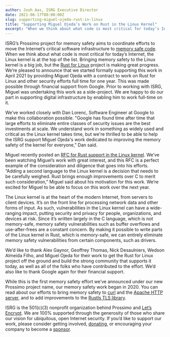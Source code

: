 ```yaml
---
author: Josh Aas, ISRG Executive Director
date: 2021-06-17T00:00:00Z
slug: supporting-miguel-ojeda-rust-in-linux
title: "Supporting Miguel Ojeda’s Work on Rust in the Linux Kernel"
excerpt: "When we think about what code is most critical for today’s Internet, the Linux kernel is at the top of the list."
---
```


ISRG’s Prossimo project for memory safety aims to coordinate efforts to move the Internet’s critical software infrastructure to [memory safe code](https://www.memorysafety.org/docs/memory-safety/). When we think about what code is most critical for today’s Internet, the Linux kernel is at the top of the list. Bringing memory safety to the Linux kernel is a big job, but the [Rust for Linux](https://github.com/Rust-for-Linux/) project is making great progress. We’re pleased to announce that we started formally supporting this work in April 2021 by providing Miguel Ojeda with a contract to work on Rust for Linux and other security efforts full time for one year. This was made possible through financial support from Google. Prior to working with ISRG, Miguel was undertaking this work as a side-project. We are happy to do our part in supporting digital infrastructure by enabling him to work full-time on it.

We’ve worked closely with Dan Lorenc, Software Engineer at Google to make this collaboration possible. "Google has found time after time that large efforts to eliminate entire classes of security issues are the best investments at scale. We understand work in something as widely used and critical as the Linux kernel takes time, but we're thrilled to be able to help the ISRG support Miguel Ojeda's work dedicated to improving the memory safety of the kernel for everyone," Dan said.

Miguel recently posted an [RFC for Rust support in the Linux kernel](https://lkml.org/lkml/2021/4/14/1023). We’ve been watching Miguel’s work with great interest, and this RFC is a perfect example of the consideration and diligence that goes into his efforts. “Adding a second language to the Linux kernel is a decision that needs to be carefully weighed. Rust brings enough improvements over C to merit such consideration,” Miguel said about his motivation for this work. We’re excited for Miguel to be able to focus on this work over the next year.

The Linux kernel is at the heart of the modern Internet, from servers to client devices. It’s on the front line for processing network data and other forms of input. As such, vulnerabilities in the Linux kernel can have a wide-ranging impact, putting security and privacy for people, organizations, and devices at risk. Since it’s written largely in the C language, which is not memory-safe, memory safety vulnerabilities such as buffer overflows and use-after-frees are a constant concern. By making it possible to write parts of the Linux kernel in Rust, which is memory-safe, we can entirely eliminate memory safety vulnerabilities from certain components, such as drivers.

We’d like to thank Alex Gaynor, Geoffrey Thomas, Nick Desaulniers, Wedson Almeida Filho, and Miguel Ojeda for their work to get the Rust for Linux project off the ground and build the strong community that supports it today, as well as all of the folks who have contributed to the effort. We’d also like to thank Google again for their financial support.

While this is the first memory safety effort we’ve announced under our new Prossimo project name, our memory safety work began in 2020. You can read about our efforts to bring memory safety to [curl](https://www.memorysafety.org/post/memory-safe-curl/) and the [Apache HTTP server](https://www.memorysafety.org/post/memory-safe-tls-apache/), and to add improvements to the [Rustls TLS library](https://www.memorysafety.org/post/preparing-rustls-for-wider-adoption/). 

ISRG is the 501(c)(3) nonprofit organization behind Prossimo and [Let’s Encrypt](https://letsencrypt.org/). We are 100% supported through the generosity of those who share our vision for ubiquitous, open Internet security. If you’d like to support our work, please consider getting involved, [donating](https://www.abetterinternet.org/donate/), or encouraging your company to become a [sponsor](https://www.abetterinternet.org/sponsor/).
